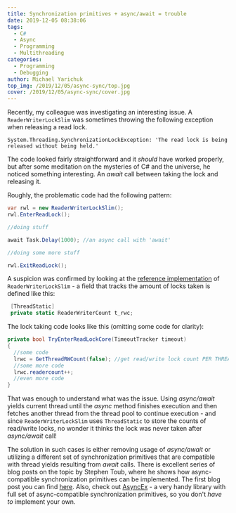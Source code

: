 ```yaml
---
title: Synchronization primitives + async/await = trouble
date: 2019-12-05 08:38:06
tags:
  - C#
  - Async
  - Programming
  - Multithreading
categories:
  - Programming
  - Debugging
author: Michael Yarichuk
top_img: /2019/12/05/async-sync/top.jpg
cover: /2019/12/05/async-sync/cover.jpg
---
```


Recently, my colleague was investigating an interesting issue. A ``ReaderWriterLockSlim`` was sometimes throwing the following exception when releasing a read lock.
```exception
System.Threading.SynchronizationLockException: 'The read lock is being released without being held.'
```

The code looked fairly straightforward and it *should* have worked properly, but after some meditation on the mysteries of C# and the universe, he noticed something interesting. An *await* call between taking the lock and releasing it. 

Roughly, the problematic code had the following pattern:
```cs
var rwl = new ReaderWriterLockSlim();
rwl.EnterReadLock();

//doing stuff

await Task.Delay(1000); //an async call with 'await'

//doing some more stuff

rwl.ExitReadLock();
```

A suspicion was confirmed by looking at the [reference implementation](https://github.com/microsoft/referencesource/blob/master/System.Core/System/threading/ReaderWriterLockSlim/ReaderWriterLockSlim) of ``ReaderWriterLockSlim`` - a field that tracks the amount of locks taken is defined like this:
```cs
 [ThreadStatic]
 private static ReaderWriterCount t_rwc;
```

The lock taking code looks like this (omitting some code for clarity):
```cs
private bool TryEnterReadLockCore(TimeoutTracker timeout) 
{
  //some code
  lrwc = GetThreadRWCount(false); //get read/write lock count PER THREAD
  //some more code
  lrwc.readercount++;
  //even more code
}

```

That was enough to understand what was the issue. Using *async/await* yields current thread until the *async* method finishes execution and then fetches another thread from the thread pool to continue execution - and since ``ReaderWriterLockSlim`` uses ``ThreadStatic`` to store the counts of read/write locks, no wonder it thinks the lock was never taken after *async/await* call!
  
The solution in such cases is either removing usage of *async/await* or utilizing a different set of synchronization primitives that are compatible with thread yields resulting from *await* calls.
There is excellent series of blog posts on the topic by Stephen Toub, where he shows how async-compatible synchronization primitives can be implemented. The first blog post you can find [here](https://devblogs.microsoft.com/pfxteam/building-async-coordination-primitives-part-1-asyncmanualresetevent/).
Also, check out [AsyncEx](https://github.com/StephenCleary/AsyncEx) - a very handy library with full set of async-compatible synchronization primitives, so you don't *have to* implement your own.